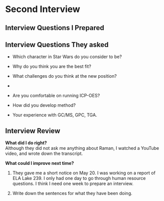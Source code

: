 # Second Interview

## Interview Questions I Prepared


## Interview Questions They asked

* Which character in Star Wars do you consider to be?

* Why do you think you are the best fit?

* What challenges do you think at the new position?

* 

* Are you comfortable on running ICP-OES?

* How did you develop method?

* Your experience with GC/MS, GPC, TGA.





## Interview Review

**What did I do right?**  
Although they did not ask me anything about Raman, I watched a YouTube video, and wrote down the transcript.  


**What could I improve next time?**  
1) They gave me a short notice on May 20.  I was working on a report of ELA Lake 239.  I only had one day to go through human resource questions.  I think I need one week to prepare an interview.    

2) Write down the sentences for what they have been doing.



[^1]: test
